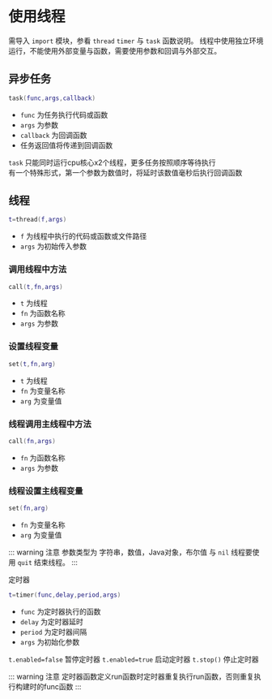 # 使用线程
需导入 `import` 模块，参看 `thread`  `timer` 与 `task` 函数说明。
线程中使用独立环境运行，不能使用外部变量与函数，需要使用参数和回调与外部交互。

## 异步任务
``` lua
task(func,args,callback)
```
* `func` 为任务执行代码或函数
* `args` 为参数
* `callback` 为回调函数
* 任务返回值将传递到回调函数

`task` 只能同时运行cpu核心x2个线程，更多任务按照顺序等待执行   
有一个特殊形式，第一个参数为数值时，将延时该数值毫秒后执行回调函数

## 线程
``` lua
t=thread(f,args)
```
* `f` 为线程中执行的代码或函数或文件路径
* `args` 为初始传入参数

### 调用线程中方法
``` lua
call(t,fn,args)
```
* `t` 为线程
* `fn` 为函数名称
* `args` 为参数

### 设置线程变量
``` lua
set(t,fn,arg)
```
* `t` 为线程
* `fn` 为变量名称
* `arg` 为变量值

### 线程调用主线程中方法
``` lua
call(fn,args)
```
* `fn` 为函数名称
* `args` 为参数

### 线程设置主线程变量
``` lua
set(fn,arg)
```
* `fn` 为变量名称
* `arg` 为变量值

::: warning 注意
参数类型为 字符串，数值，Java对象，布尔值 与 `nil`
线程要使用 `quit` 结束线程。
:::


定时器
``` lua
t=timer(func,delay,period,args)
```
* `func` 为定时器执行的函数
* `delay` 为定时器延时
* `period` 为定时器间隔
* `args` 为初始化参数

`t.enabled=false` 暂停定时器
`t.enabled=true` 启动定时器
`t.stop()` 停止定时器

::: warning 注意
定时器函数定义run函数时定时器重复执行run函数，否则重复执行构建时的func函数
:::